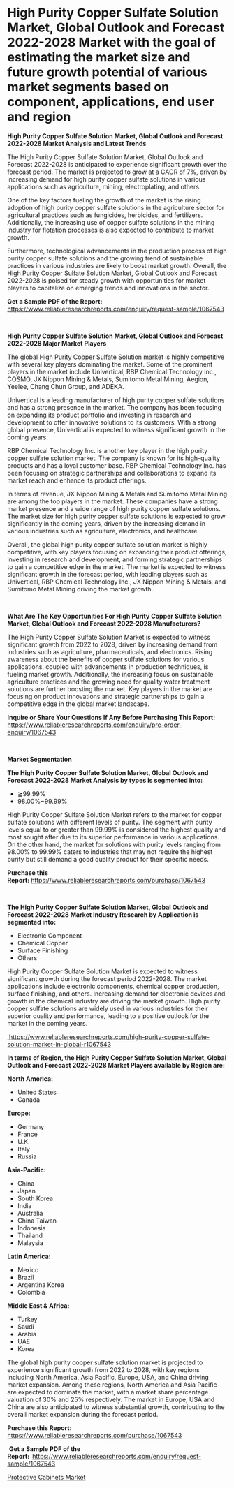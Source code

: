 <p><h1>High Purity Copper Sulfate Solution Market, Global Outlook and Forecast 2022-2028 Market with the goal of estimating the market size and future growth potential of various market segments based on component, applications, end user and region</h1></p><p><strong>High Purity Copper Sulfate Solution Market, Global Outlook and Forecast 2022-2028 Market Analysis and Latest Trends</strong></p>
<p><p>The High Purity Copper Sulfate Solution Market, Global Outlook and Forecast 2022-2028 is anticipated to experience significant growth over the forecast period. The market is projected to grow at a CAGR of 7%, driven by increasing demand for high purity copper sulfate solutions in various applications such as agriculture, mining, electroplating, and others. </p><p>One of the key factors fueling the growth of the market is the rising adoption of high purity copper sulfate solutions in the agriculture sector for agricultural practices such as fungicides, herbicides, and fertilizers. Additionally, the increasing use of copper sulfate solutions in the mining industry for flotation processes is also expected to contribute to market growth.</p><p>Furthermore, technological advancements in the production process of high purity copper sulfate solutions and the growing trend of sustainable practices in various industries are likely to boost market growth. Overall, the High Purity Copper Sulfate Solution Market, Global Outlook and Forecast 2022-2028 is poised for steady growth with opportunities for market players to capitalize on emerging trends and innovations in the sector.</p></p>
<p><strong>Get a Sample PDF of the Report:&nbsp;</strong> <a href="https://www.reliableresearchreports.com/enquiry/request-sample/1067543">https://www.reliableresearchreports.com/enquiry/request-sample/1067543</a></p>
<p>&nbsp;</p>
<p><strong>High Purity Copper Sulfate Solution Market, Global Outlook and Forecast 2022-2028 Major Market Players</strong></p>
<p><p>The global High Purity Copper Sulfate Solution market is highly competitive with several key players dominating the market. Some of the prominent players in the market include Univertical, RBP Chemical Technology Inc., COSMO, JX Nippon Mining & Metals, Sumitomo Metal Mining, Aegion, Yeelee, Chang Chun Group, and ADEKA.</p><p>Univertical is a leading manufacturer of high purity copper sulfate solutions and has a strong presence in the market. The company has been focusing on expanding its product portfolio and investing in research and development to offer innovative solutions to its customers. With a strong global presence, Univertical is expected to witness significant growth in the coming years.</p><p>RBP Chemical Technology Inc. is another key player in the high purity copper sulfate solution market. The company is known for its high-quality products and has a loyal customer base. RBP Chemical Technology Inc. has been focusing on strategic partnerships and collaborations to expand its market reach and enhance its product offerings.</p><p>In terms of revenue, JX Nippon Mining & Metals and Sumitomo Metal Mining are among the top players in the market. These companies have a strong market presence and a wide range of high purity copper sulfate solutions. The market size for high purity copper sulfate solutions is expected to grow significantly in the coming years, driven by the increasing demand in various industries such as agriculture, electronics, and healthcare.</p><p>Overall, the global high purity copper sulfate solution market is highly competitive, with key players focusing on expanding their product offerings, investing in research and development, and forming strategic partnerships to gain a competitive edge in the market. The market is expected to witness significant growth in the forecast period, with leading players such as Univertical, RBP Chemical Technology Inc., JX Nippon Mining & Metals, and Sumitomo Metal Mining driving the market growth.</p></p>
<p>&nbsp;</p>
<p><strong>What Are The Key Opportunities For High Purity Copper Sulfate Solution Market, Global Outlook and Forecast 2022-2028 Manufacturers?</strong></p>
<p><p>The High Purity Copper Sulfate Solution Market is expected to witness significant growth from 2022 to 2028, driven by increasing demand from industries such as agriculture, pharmaceuticals, and electronics. Rising awareness about the benefits of copper sulfate solutions for various applications, coupled with advancements in production techniques, is fueling market growth. Additionally, the increasing focus on sustainable agriculture practices and the growing need for quality water treatment solutions are further boosting the market. Key players in the market are focusing on product innovations and strategic partnerships to gain a competitive edge in the global market landscape.</p></p>
<p><strong>Inquire or Share Your Questions If Any Before Purchasing This Report:</strong> <a href="https://www.reliableresearchreports.com/enquiry/pre-order-enquiry/1067543">https://www.reliableresearchreports.com/enquiry/pre-order-enquiry/1067543</a></p>
<p>&nbsp;</p>
<p><strong>Market Segmentation</strong></p>
<p><strong>The High Purity Copper Sulfate Solution Market, Global Outlook and Forecast 2022-2028 Market Analysis by types is segmented into:</strong></p>
<p><ul><li>≧99.99%</li><li>98.00%~99.99%</li></ul></p>
<p><p>High Purity Copper Sulfate Solution Market refers to the market for copper sulfate solutions with different levels of purity. The segment with purity levels equal to or greater than 99.99% is considered the highest quality and most sought after due to its superior performance in various applications. On the other hand, the market for solutions with purity levels ranging from 98.00% to 99.99% caters to industries that may not require the highest purity but still demand a good quality product for their specific needs.</p></p>
<p><strong>Purchase this Report:&nbsp;</strong><a href="https://www.reliableresearchreports.com/purchase/1067543">https://www.reliableresearchreports.com/purchase/1067543</a></p>
<p>&nbsp;</p>
<p><strong>The High Purity Copper Sulfate Solution Market, Global Outlook and Forecast 2022-2028 Market Industry Research by Application is segmented into:</strong></p>
<p><ul><li>Electronic Component</li><li>Chemical Copper</li><li>Surface Finishing</li><li>Others</li></ul></p>
<p><p>High Purity Copper Sulfate Solution Market is expected to witness significant growth during the forecast period 2022-2028. The market applications include electronic components, chemical copper production, surface finishing, and others. Increasing demand for electronic devices and growth in the chemical industry are driving the market growth. High purity copper sulfate solutions are widely used in various industries for their superior quality and performance, leading to a positive outlook for the market in the coming years.</p></p>
<p><a href="https://www.reliableresearchreports.com/high-purity-copper-sulfate-solution-market-in-global-r1067543">&nbsp;https://www.reliableresearchreports.com/high-purity-copper-sulfate-solution-market-in-global-r1067543</a></p>
<p><strong>In terms of Region, the High Purity Copper Sulfate Solution Market, Global Outlook and Forecast 2022-2028 Market Players available by Region are:</strong></p>
<p>
    <p> <strong> North America: </strong>
        <ul>
            <li>United States</li>
            <li>Canada</li>
        </ul>
        </p> 
    <p> <strong> Europe: </strong>
        <ul>
            <li>Germany</li>
            <li>France</li>
            <li>U.K.</li>
            <li>Italy</li>
            <li>Russia</li>
        </ul>
        </p> 
    <p> <strong> Asia-Pacific: </strong>
        <ul>
            <li>China</li>
            <li>Japan</li>
            <li>South Korea</li>
            <li>India</li>
            <li>Australia</li>
            <li>China Taiwan</li>
            <li>Indonesia</li>
            <li>Thailand</li>
            <li>Malaysia</li>
        </ul>
        </p> 
    <p> <strong> Latin America: </strong>
        <ul>
            <li>Mexico</li>
            <li>Brazil</li>
            <li>Argentina Korea</li>
            <li>Colombia</li>
        </ul>
        </p> 
    <p> <strong> Middle East & Africa: </strong>
        <ul>
            <li>Turkey</li>
            <li>Saudi</li>
            <li>Arabia</li>
            <li>UAE</li>
            <li>Korea</li>
        </ul>
    </p>
    </p>
<p><p>The global high purity copper sulfate solution market is projected to experience significant growth from 2022 to 2028, with key regions including North America, Asia Pacific, Europe, USA, and China driving market expansion. Among these regions, North America and Asia Pacific are expected to dominate the market, with a market share percentage valuation of 30% and 25% respectively. The market in Europe, USA and China are also anticipated to witness substantial growth, contributing to the overall market expansion during the forecast period.</p></p>
<p><strong>Purchase this Report: </strong><a href="https://www.reliableresearchreports.com/purchase/1067543">https://www.reliableresearchreports.com/purchase/1067543</a></p>
<p>&nbsp;<strong>Get a Sample PDF of the Report:&nbsp;&nbsp;</strong><a href="https://www.reliableresearchreports.com/enquiry/request-sample/1067543">https://www.reliableresearchreports.com/enquiry/request-sample/1067543</a></p>
<p><strong></strong></p>
<p><p><a href="https://github.com/ochgvvcj16/Market-Research-Report-List-1/blob/main/protective-cabinets-market.md">Protective Cabinets Market</a></p></p>